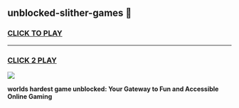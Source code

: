 
## unblocked-slither-games 👋
<h3>
<a href="https://premium.freeplayer.one?title=unblocked-slither-games&ref=14F">CLICK TO PLAY</a></h3>
<hr>

<h3>
<a href="https://premium.freeplayer.one?title=unblocked-slither-games&ref=14F">CLICK 2 PLAY</a>
  
</h3>

<a href="https://premium.freeplayer.one?title=unblocked-slither-games&ref=12F/"><img src="https://clearcache.store/games.png"></a>


**worlds hardest game unblocked: Your Gateway to Fun and Accessible Online Gaming**
